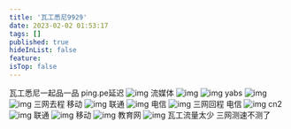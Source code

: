 ```yaml
---
title: '瓦工悉尼9929'
date: 2023-02-02 01:53:17
tags: []
published: true
hideInList: false
feature: 
isTop: false
---
```

瓦工悉尼一起品一品
ping.pe延迟
![img](https://i.imgur.com/fHPHcxf.png)
流媒体
![img](https://i.imgur.com/D1fu7Ld.png)
![img](https://i.imgur.com/eU2GdVY.png)
yabs
![img](https://i.imgur.com/II5yCEg.png)
![img](https://i.imgur.com/WSyqXBa.png)
三网去程
移动
![img](https://i.imgur.com/Jti2lHP.png)
联通
![img](https://i.imgur.com/WDPguzS.png)
电信
![img](https://i.imgur.com/HXrJeja.png)
三网回程
电信
![img](https://i.imgur.com/hF28Wvv.png)
cn2
![img](https://i.imgur.com/czFkABy.png)
联通
![img](https://i.imgur.com/Q0Jwjvq.png)
移动
![img](https://i.imgur.com/tsaYQW3.png)
教育网
![img](https://i.imgur.com/bJvV1Mz.png)
瓦工流量太少
三网测速不测了